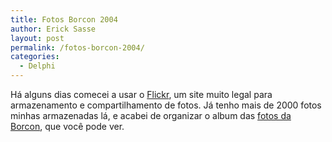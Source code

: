 ```yaml
---
title: Fotos Borcon 2004
author: Erick Sasse
layout: post
permalink: /fotos-borcon-2004/
categories:
  - Delphi
---
```

H&aacute; alguns dias comecei a usar o [Flickr][1], um site muito legal para armazenamento e compartilhamento de fotos. J&aacute; tenho mais de 2000 fotos minhas armazenadas l&aacute;, e acabei de organizar o album das [fotos da Borcon][2], que voc&ecirc; pode ver.

 [1]: http://www.flickr.com/
 [2]: http://www.flickr.com/photos/esasse/sets/42865/